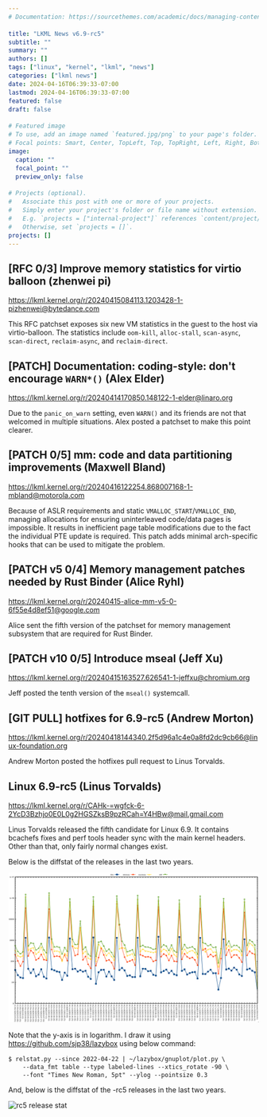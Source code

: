 ```yaml
---
# Documentation: https://sourcethemes.com/academic/docs/managing-content/

title: "LKML News v6.9-rc5"
subtitle: ""
summary: ""
authors: []
tags: ["linux", "kernel", "lkml", "news"]
categories: ["lkml news"]
date: 2024-04-16T06:39:33-07:00
lastmod: 2024-04-16T06:39:33-07:00
featured: false
draft: false

# Featured image
# To use, add an image named `featured.jpg/png` to your page's folder.
# Focal points: Smart, Center, TopLeft, Top, TopRight, Left, Right, BottomLeft, Bottom, BottomRight.
image:
  caption: ""
  focal_point: ""
  preview_only: false

# Projects (optional).
#   Associate this post with one or more of your projects.
#   Simply enter your project's folder or file name without extension.
#   E.g. `projects = ["internal-project"]` references `content/project/deep-learning/index.md`.
#   Otherwise, set `projects = []`.
projects: []
---
```


[RFC 0/3] Improve memory statistics for virtio balloon (zhenwei pi)
-------------------------------------------------------------------

https://lkml.kernel.org/r/20240415084113.1203428-1-pizhenwei@bytedance.com

This RFC patchset exposes six new VM statistics in the guest to the host via
virtio-balloon.  The statistics include `oom-kill`, `alloc-stall`,
`scan-async`, `scan-direct`, `reclaim-async`, and `reclaim-direct`.


[PATCH] Documentation: coding-style: don't encourage `WARN*()` (Alex Elder)
---------------------------------------------------------------------------

https://lkml.kernel.org/r/20240414170850.148122-1-elder@linaro.org

Due to the `panic_on_warn` setting, even `WARN()` and its friends are not that
welcomed in multiple situations.  Alex posted a patchset to make this point
clearer.


[PATCH 0/5] mm: code and data partitioning improvements (Maxwell Bland)
-----------------------------------------------------------------------

https://lkml.kernel.org/r/20240416122254.868007168-1-mbland@motorola.com

Because of ASLR requirements and static `VMALLOC_START`/`VMALLOC_END`, managing
allocations for ensuring uninterleaved code/data pages is impossible.  It
results in inefficient page table modifications due to the fact the individual
PTE update is required.  This patch adds minimal arch-specific hooks that can
be used to mitigate the problem.


[PATCH v5 0/4] Memory management patches needed by Rust Binder (Alice Ryhl)
---------------------------------------------------------------------------

https://lkml.kernel.org/r/20240415-alice-mm-v5-0-6f55e4d8ef51@google.com

Alice sent the fifth version of the patchset for memory management subsystem
that are required for Rust Binder.


[PATCH v10 0/5] Introduce mseal (Jeff Xu)
-----------------------------------------

https://lkml.kernel.org/r/20240415163527.626541-1-jeffxu@chromium.org

Jeff posted the tenth version of the `mseal()` systemcall.


[GIT PULL] hotfixes for 6.9-rc5 (Andrew Morton)
-----------------------------------------------

https://lkml.kernel.org/r/20240418144340.2f5d96a1c4e0a8fd2dc9cb66@linux-foundation.org

Andrew Morton posted the hotfixes pull request to Linus Torvalds.


Linux 6.9-rc5 (Linus Torvalds)
------------------------------

https://lkml.kernel.org/r/CAHk-=wgfck-6-2YcD3Bzhjo0E0L0g2HGSZksB9pzRCah=Y4HBw@mail.gmail.com

Linus Torvalds released the fifth candidate for Linux 6.9.  It contains
bcachefs fixes and perf tools header sync with the main kernel headers.  Other
than that, only fairly normal changes exist.

Below is the diffstat of the releases in the last two years.

![Kernel release stat](/img/kernel_release_stat/linux_stat_v6.9-rc5.png)

Note that the y-axis is in logarithm.  I draw it using
https://github.com/sjp38/lazybox using below command:

    $ relstat.py --since 2022-04-22 | ~/lazybox/gnuplot/plot.py \
	    --data_fmt table --type labeled-lines --xtics_rotate -90 \
	    --font "Times New Roman, 5pt" --ylog --pointsize 0.3


And, below is the diffstat of the -rc5 releases in the last two years.

![rc5 release stat](/img/kernel_release_stat/v6.9-rc5-only.png)
